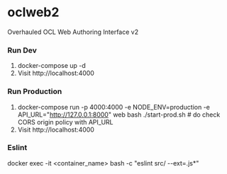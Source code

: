 # oclweb2
Overhauled OCL Web Authoring Interface v2

### Run Dev
1. docker-compose up -d
2. Visit http://localhost:4000

### Run Production
1. docker-compose run -p 4000:4000 -e NODE_ENV=production -e API_URL="http://127.0.0.1:8000" web bash ./start-prod.sh   # do check CORS origin policy with API_URL 
2. Visit http://localhost:4000


### Eslint
docker exec -it <container_name> bash -c "eslint src/ --ext=.js*"
